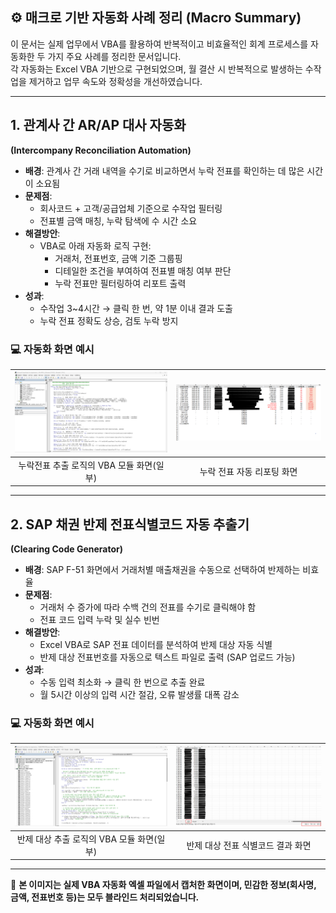## ⚙️ 매크로 기반 자동화 사례 정리 (Macro Summary)

이 문서는 실제 업무에서 VBA를 활용하여 반복적이고 비효율적인 회계 프로세스를 자동화한 두 가지 주요 사례를 정리한 문서입니다.  
각 자동화는 Excel VBA 기반으로 구현되었으며, 월 결산 시 반복적으로 발생하는 수작업을 제거하고 업무 속도와 정확성을 개선하였습니다.

---

## 1. 관계사 간 AR/AP 대사 자동화  
**(Intercompany Reconciliation Automation)**

- **배경**: 관계사 간 거래 내역을 수기로 비교하면서 누락 전표를 확인하는 데 많은 시간이 소요됨  
- **문제점**:  
  - 회사코드 + 고객/공급업체 기준으로 수작업 필터링  
  - 전표별 금액 매칭, 누락 탐색에 수 시간 소요  
- **해결방안**:  
  - VBA로 아래 자동화 로직 구현:  
    - 거래처, 전표번호, 금액 기준 그룹핑  
    - 디테일한 조건을 부여하여 전표별 매칭 여부 판단  
    - 누락 전표만 필터링하여 리포트 출력  
- **성과**:  
  - 수작업 3~4시간 → 클릭 한 번, 약 1분 이내 결과 도출  
  - 누락 전표 정확도 상승, 검토 누락 방지

### 💻 자동화 화면 예시

| ![ARAP 자동화 1](./images/arap_summary_1.png) | ![ARAP 자동화 2](./images/arap_summary_2.png) |
|:---------------------------------------------:|:---------------------------------------------:|
| 누락전표 추출 로직의 VBA 모듈 화면(일부)       | 누락 전표 자동 리포팅 화면                    |

---

## 2. SAP 채권 반제 전표식별코드 자동 추출기  
**(Clearing Code Generator)**

- **배경**: SAP F-51 화면에서 거래처별 매출채권을 수동으로 선택하여 반제하는 비효율  
- **문제점**:  
  - 거래처 수 증가에 따라 수백 건의 전표를 수기로 클릭해야 함  
  - 전표 코드 입력 누락 및 실수 빈번  
- **해결방안**:  
  - Excel VBA로 SAP 전표 데이터를 분석하여 반제 대상 자동 식별  
  - 반제 대상 전표번호를 자동으로 텍스트 파일로 출력 (SAP 업로드 가능)  
- **성과**:  
  - 수동 입력 최소화 → 클릭 한 번으로 추출 완료  
  - 월 5시간 이상의 입력 시간 절감, 오류 발생률 대폭 감소

### 💻 자동화 화면 예시

| ![Clearing 자동화 1](./images/clearing_code_1.png) | ![Clearing 자동화 2](./images/clearing_code_2.png) |
|:---------------------------------------------------:|:--------------------------------------------------:|
| 반제 대상 추출 로직의 VBA 모듈 화면(일부)            | 반제 대상 전표 식별코드 결과 화면                   |

---

💬 **본 이미지는 실제 VBA 자동화 엑셀 파일에서 캡처한 화면이며, 민감한 정보(회사명, 금액, 전표번호 등)는 모두 블라인드 처리되었습니다.**


